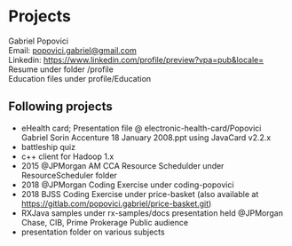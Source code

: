 Projects
========

Gabriel Popovici <br/> 
Email: popovici.gabriel@gmail.com <br/>
Linkedin: https://www.linkedin.com/profile/preview?vpa=pub&locale= <br/>
Resume under folder /profile <br/>
Education files under profile/Education <br/>

Following projects
------------------
 
- eHealth card; Presentation file @ electronic-health-card/Popovici Gabriel Sorin Accenture 18 January 2008.ppt using JavaCard v2.2.x   
- battleship quiz 
- c++ client for Hadoop 1.x 
- 2015 @JPMorgan AM CCA Resource Schedulder under ResourceScheduler folder
- 2018 @JPMorgan Coding Exercise under coding-popovici
- 2018 BJSS Coding Exercise under price-basket (also available at https://gitlab.com/popovici.gabriel/price-basket.git)  
- RXJava samples under rx-samples/docs presentation held @JPMorgan Chase, CIB, Prime Prokerage
 Public audience 
- presentation folder on various subjects 
